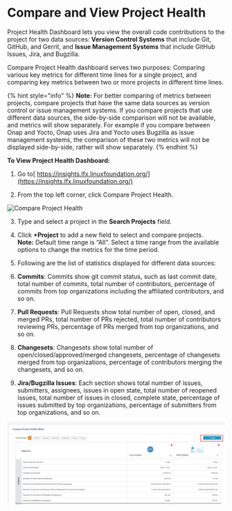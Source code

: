 # Compare and View Project Health

Project Health Dashboard lets you view the overall code contributions to the project for two data sources: **Version Control Systems** that include Git, GitHub, and Gerrit, and **Issue Management Systems** that include GitHub Issues, Jira, and Bugzilla.

Compare Project Health dashboard serves two purposes: Comparing various key metrics for different time lines for a single project, and comparing key metrics between two or more projects in different time lines.

{% hint style="info" %}
**Note:** For better comparing of metrics between projects, compare projects that have the same data sources as version control or issue management systems. If you compare projects that use different data sources, the side-by-side comparison will not be available, and metrics will show separately. For example if you compare between Onap and Yocto, Onap uses Jira and Yocto uses Bugzilla as issue management systems, the comparison of these two metrics will not be displayed side-by-side, rather will show separately.
{% endhint %}

**To View Project Health Dashboard:**

 1. Go to[ https://insights.lfx.linuxfoundation.org/](https://insights.lfx.linuxfoundation.org/)

2. From the top left corner, click Compare Project Health.  


![Compare Project Health](https://lh5.googleusercontent.com/jkn4-dxyPJSXTkbZKrpvsv56tnE8v0Alhsfc5_1Ok_P8MHuD-hMPhVx8Q_nw8U42RgIDJrooQ1n6SmODF4VcYIGbfCJXxFHN_i1yc8X4-acn0fgHRxRz3zAXbCMbp33ekFlul0i2)

3. Type and select a project in the **Search Projects** field.

4. Click **+Project** to add a new field to select and compare projects.   
**Note:** Default time range is “All”. Select a time range from the available options to change the metrics for the time period.

5. Following are the list of statistics displayed for different data sources:

1. **Commits**: Commits show git commit status, such as last commit date, total number of commits, total number of contributors, percentage of commits from top organizations including the affiliated contributors, and so on.
2. **Pull Requests**: Pull Requests show total number of open, closed, and merged PRs, total number of PRs rejected, total number of contributors reviewing PRs, percentage of PRs merged from top organizations, and so on.
3. **Changesets**: Changesets show total number of open/closed/approved/merged changesets, percentage of changesets merged from top organizations, percentage of contributors merging the changesets, and so on.
4. **Jira/Bugzilla Issues**: Each section shows total number of issues, submitters, assignees, issues in open state, total number of reopened issues, total number of issues in closed, complete state, percentage of issues submitted by top organizations, percentage of submitters from top organizations, and so on.

![Compare Project Health](../../.gitbook/assets/compare-project-health.png)



